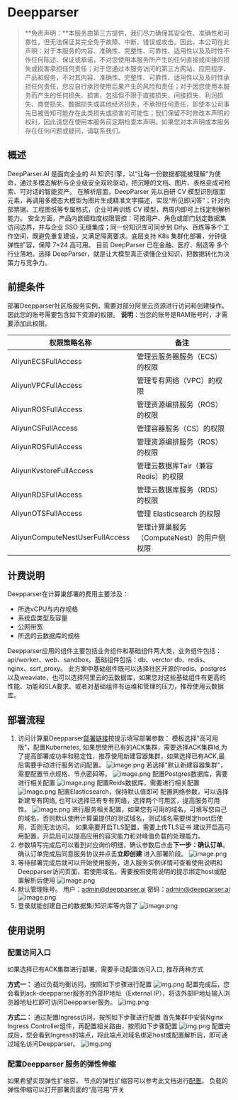 # Deepparser


>**免责声明：**本服务由第三方提供，我们尽力确保其安全性、准确性和可靠性，但无法保证其完全免于故障、中断、错误或攻击。因此，本公司在此声明：对于本服务的内容、准确性、完整性、可靠性、适用性以及及时性不作任何陈述、保证或承诺，不对您使用本服务所产生的任何直接或间接的损失或损害承担任何责任；对于您通过本服务访问的第三方网站、应用程序、产品和服务，不对其内容、准确性、完整性、可靠性、适用性以及及时性承担任何责任，您应自行承担使用后果产生的风险和责任；对于因您使用本服务而产生的任何损失、损害，包括但不限于直接损失、间接损失、利润损失、商誉损失、数据损失或其他经济损失，不承担任何责任，即使本公司事先已被告知可能存在此类损失或损害的可能性；我们保留不时修改本声明的权利，因此请您在使用本服务前定期检查本声明。如果您对本声明或本服务存在任何问题或疑问，请联系我们。

## 概述

DeepParser.AI 是面向企业的 AI 知识引擎，以“让每一份数据都能被理解”为使命，通过多模态解析与企业级安全双轮驱动，把沉睡的文档、图片、表格变成可检索、可对话的智能资产。
在解析层面，DeepParser 先以自研 CV 模型识别版面元素，再调用多模态大模型为图片生成精准文字描述，实现“所见即问答”；针对内部票据、工程图纸等专属格式，企业可再训练 CV 模型，两周内即可上线定制解析能力。
安全方面，产品内嵌细粒度权限管控：可按用户、角色或部门划定数据集访问边界，并与企业 SSO 无缝集成；同一份知识库可同步到 Dify、百炼等多个工作空间，既避免重复建设，又满足隔离要求。底层支持 K8s 集群化部署，分钟级弹性扩容，保障 7×24 高可用。
目前 DeepParser 已在金融、医疗、制造等 多个行业落地。选择 DeepParser，就是让大模型真正读懂企业知识，把数据转化为决策力与竞争力。

## 前提条件

部署Deepparser社区版服务实例，需要对部分阿里云资源进行访问和创建操作。因此您的账号需要包含如下资源的权限。
**说明**：当您的账号是RAM账号时，才需要添加此权限。

| 权限策略名称                          | 备注                         |
|---------------------------------|----------------------------|
| AliyunECSFullAccess             | 管理云服务器服务（ECS）的权限           |
| AliyunVPCFullAccess             | 管理专有网络（VPC）的权限             |
| AliyunROSFullAccess             | 管理资源编排服务（ROS）的权限           |
| AliyunCSFullAccess             | 管理容器服务（CS）的权限              |
| AliyunROSFullAccess             | 管理资源编排服务（ROS）的权限           |
| AliyunKvstoreFullAccess             | 管理云数据库Tair（兼容 Redis）的权限    |
| AliyunRDSFullAccess             | 管理云数据库服务（RDS）的权限           |
| AliyunOTSFullAccess             | 管理 Elasticsearch 的权限       |
| AliyunComputeNestUserFullAccess | 管理计算巢服务（ComputeNest）的用户侧权限 |


## 计费说明

Deepparser在计算巢部署的费用主要涉及：

- 所选vCPU与内存规格
- 系统盘类型及容量
- 公网带宽
- 所选的云数据库的规格

Deepparser应用的组件主要包括业务组件和基础组件两大类，业务组件包括：api/worker、web、sandbox。基础组件包括：db、verctor db、redis、nginx、ssrf_proxy。
此方案中基础组件既可以选择社区开源的redis、postgres以及weaviate，也可以选择阿里云的云数据库，如果您对这些基础组件有更高的性能、功能和SLA要求、或者对基础组件有运维和管理的压力，推荐使用云数据库。

## 部署流程
1. 访问计算巢Deepparser[部署链接](https://computenest.console.aliyun.com/service/instance/create/cn-shanghai?type=user&ServiceId=service-d7680f26618c43b39855)按提示填写部署参数：
   模板选择"高可用版"，配置Kubernetes, 如果想使用已有的ACK集群，需要选择ACK集群Id,为了提高部署成功率和稳定性，推荐使用新建容器集群，如果选择已有ACK,最后需要手动进行服务访问配置。
   ![image.png](2.png)
   若选择"默认新建容器集群"，需要配置节点规格、节点密码等。
   ![image.png](3.png)
   配置Postgres数据库，需要进行相关配置
   ![image.png](4.png)
   配置Reids数据库，需要进行相关配置
   ![image.png](4.png)
   配置Elasticsearch，保持默认值即可
   配置网络参数，可以选择新建专有网络, 也可以选择已有专有网络，选择两个可用区，提高服务可用性。
   ![image.png](5.png)
   进行服务相关配置，如果您有可用的域名，可填写您自己的域名，否则默认使用计算巢提供的测试域名，测试域名需要绑定host后使用，否则无法访问。
   如果需要开启TLS配置，需要上传TLS证书
   建议开启高可用配置，开启后可以提高应用的容灾能力和对峰值负载的处理能力。
2. 参数填写完成后可以看到对应询价明细，确认参数后点击**下一步：确认订单**。 确认订单完成后同意服务协议并点击**立即创建**
   进入部署阶段。
   ![image.png](7.png)
3. 等待部署完成后就可以开始使用服务，进入服务实例详情可查看使用说明和Deepparser访问页面，若使用域名，需要按照使用说明的提示绑定host或配置解析后使用
   ![image.png](8.png)
4. 默认管理账号。
   用户：admin@deepparser.ai
   密码：admin@deepparser.ai
   ![image.png](14.png)
5. 登录就能创建自己的数据集/知识库等内容了
   ![image.png](15.png)

## 使用说明
### 配置访问入口
如果选择已有ACK集群进行部署，需要手动配置访问入口, 推荐两种方式

**方式一：** 通过负载均衡访问，按照如下步骤进行配置
![img.png](9.png)
配置完成后，您会看到ack-deepparser服务的外部IP地址（External IP），将该外部IP地址输入浏览器地址栏即可访问Deepparser服务。
![img.png](19.png)

**方式二：** 通过配置Ingress访问，按照如下步骤进行配置
首先集群中安装Nginx Ingress Controller组件，再配置相关路由，按照如下步骤配置
![img.png](19.png)
配置完成后，您会看到Ingress的端点，将此端点对域名绑定host或配置解析后，即可通过域名访问Deepparser。
![img.png](14.png)

### 配置Deepparser 服务的弹性伸缩
如果希望实现弹性扩缩容，
节点的弹性扩缩容可以参考此文档进行[配置](https://help.aliyun.com/zh/ack/ack-managed-and-ack-dedicated/user-guide/auto-scaling-of-nodes?spm=a2c4g.11186623.help-menu-85222.d_2_12_1_0.9ae546c6P5Pf9i)。
负载的弹性伸缩可以打开部署页面的“高可用”开关
